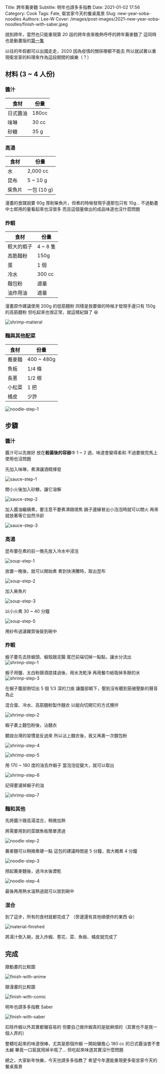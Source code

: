 Title: 跨年蕎麥麵
Subtitle: 明年也請多多指教
Date: 2021-01-02 17:56
Category: Cook
Tags: Fate, 衛宮家今天的餐桌風景
Slug: new-year-soba-noodles
Authors: Lee-W
Cover: /images/post-images/2021-new-year-soba-noodles/finish-with-saber.jpeg

說到跨年，當然也只能重現第 20 話的跨年夜來晚熱呼呼的跨年蕎麥麵了
這同時也是動畫版的[第一集](https://ani.gamer.com.tw/animeVideo.php?sn=16727)

<!--more-->

以往的年假都可以出國走走，2020 因為疫情的關係哪都不能去
所以就試著以重現衛宮家的料理來作為這段期間的娛樂（？）

## 材料 (3 ~ 4 人份)

### 醬汁

| 食材 | 份量 |
|---|---|
| 日式醬油 | 180cc |
| 味琳 | 30 cc |
| 砂糖 | 35 g|

### 高湯

| 食材 | 份量 |
|---|---|
| 水 | 2,000 cc |
| 昆布 | 5 ~ 10 g|
| 柴魚片 | 一包 (10 g) |

漫畫的食譜說要 60g 厚削柴魚片，但煮的時候發現手邊那包只有 10g...
不過動畫中士郎用的量看起來也沒很多
而且這個量做出的成品味道也沒什麼問題

### 炸蝦
| 食材 | 份量 |
|---|---|
| 較大的蝦子 | 4 ~ 8 隻 |
| 高筋麵粉 | 150g |
| 蛋 | 1 個 |
| 冷水 | 300 cc |
| 麵包粉 | 適量 |
| 油炸用油 | 適量 |

漫畫原作建議使用 200g 的低筋麵粉
同樣是我要做的時候才發現手邊只有 150g 的高筋麵粉
但吃起來也很正常，就這樣紀錄了 😆

![shrimp-matieral]({static}/images/post-images/2021-new-year-soba-noodles/shrimp-matieral.jpeg)

### 麵與其他配菜

| 食材 | 份量 |
|---|---|
| 蕎麥麵 | 400 ~ 480g |
| 魚板 | 1/4 條 |
| 長蔥 | 1/2 根 |
| 小松菜 | 1 把 |
| 橘皮 | 少許 |

![noodle-step-1]({static}/images/post-images/2021-new-year-soba-noodles/noodle-step-1.jpeg)

## 步驟

### 醬汁
醬汁可以先做好
放在**殺菌後的容器**中 1 ~ 2 週，味道會變得柔和
不過要做完馬上使用也沒問題

先加入味琳，煮沸讓酒精揮發

![sauce-step-1]({static}/images/post-images/2021-new-year-soba-noodles/sauce-step-1.jpeg)

關小火後加入砂糖，讓它溶解

![sauce-step-2]({static}/images/post-images/2021-new-year-soba-noodles/sauce-step-2.jpeg)

加入醬油繼續煮，要注意不要煮沸跟燒焦
鍋子邊緣冒出小泡泡時就可以關火
再來就放著等它自然冷卻

![sauce-step-3]({static}/images/post-images/2021-new-year-soba-noodles/sauce-step-3.jpeg)

### 高湯
昆布要在煮的前一晚先放入冷水中浸泡

![soup-step-1]({static}/images/post-images/2021-new-year-soba-noodles/soup-step-1.jpeg)

放置一晚後，就可以開始煮
煮到快沸騰時，取出昆布

![soup-step-2]({static}/images/post-images/2021-new-year-soba-noodles/soup-step-2.jpeg)

加入柴魚片

![soup-step-3]({static}/images/post-images/2021-new-year-soba-noodles/soup-step-3.jpeg)

以小火煮 30 ~ 40 分鐘

![soup-step-5]({static}/images/post-images/2021-new-year-soba-noodles/soup-step-5.jpeg)

用紗布過濾雜質後裝到碗中

### 炸蝦
蝦子要先去除蝦頭、蝦殼跟泥腸
尾巴前端切掉一點點，讓水分流出
![shrimp-step-1]({static}/images/post-images/2021-new-year-soba-noodles/shrimp-step-1.jpeg)

蝦子用鹽、太白粉跟酒搓揉過後，用水洗乾淨
再用餐巾紙吸掉多餘的水
![shrimp-step-3]({static}/images/post-images/2021-new-year-soba-noodles/shrimp-step-3.jpeg)

在蝦子腹部側切出 5 個 1/3 深的刀痕
讓腹部朝下，壓到沒有聽到筋被壓斷的聲音為止

混合蛋、冷水、高筋麵粉製作麵衣
以縱向切開它的方式攪拌

![shrimp-step-2]({static}/images/post-images/2021-new-year-soba-noodles/shrimp-step-2.jpeg)

蝦子裹上麵包粉後，沾麵衣

聽說台灣的習慣是反過來
所以沾上麵衣後，我又再裹一次麵包粉

![shrimp-step-4]({static}/images/post-images/2021-new-year-soba-noodles/shrimp-step-4.jpeg)

![shrimp-step-5]({static}/images/post-images/2021-new-year-soba-noodles/shrimp-step-5.jpeg)

用 170 ~ 180 度的油去炸蝦子
當泡泡從變大，就可以取出

![shrimp-step-6]({static}/images/post-images/2021-new-year-soba-noodles/shrimp-step-6.jpeg)

記得要濾掉蝦子的油

![shrimp-step-7]({static}/images/post-images/2021-new-year-soba-noodles/shrimp-step-7.jpeg)

### 麵和其他
先將醬汁跟高湯混合，稍微加熱

將需要用到的菜跟魚板簡單燙過

![noodle-step-2]({static}/images/post-images/2021-new-year-soba-noodles/noodle-step-2.jpeg)

蕎麥麵可以稍微煮硬一點
這包的建議時間是 5 分鐘，我大概煮 4 分鐘

![noodle-step-3]({static}/images/post-images/2021-new-year-soba-noodles/noodle-step-3.jpeg)

撈起蕎麥麵後，過冷水後瀝乾

![noodle-step-4]({static}/images/post-images/2021-new-year-soba-noodles/noodle-step-4.jpeg)

最後再用熱水溫熱過就可以放到碗中

### 混合
到了這步，所有的食材就都完成了
（旁邊還有其他順便炸的東西 😆）

![material-finished]({static}/images/post-images/2021-new-year-soba-noodles/material-finished.jpeg)

將湯汁倒入碗，放入炸蝦、蔥花、菜、魚板、橘皮就完成了

## 完成

跟動畫的比較圖

![finish-with-anime]({static}/images/post-images/2021-new-year-soba-noodles/finish-with-anime.jpeg)

跟漫畫的比較圖

![finish-with-comic]({static}/images/post-images/2021-new-year-soba-noodles/finish-with-comic.jpeg)

明年也請多多指教 Saber

![finish-with-saber]({static}/images/post-images/2021-new-year-soba-noodles/finish-with-saber.jpeg)

扣除炸蝦以外其實都蠻容易的
但要自己做炸蝦真的是挺麻煩的（其實也不是我一個人弄的）

整體吃起來的味道很棒，尤其是那個炸蝦
一開始蠻擔心 180 cc 的日式醬油會不會太鹹
畢竟一口氣就用掉半瓶了...
但吃起來味道其實沒什麼問題

總之，大家新年快樂，今天也請多多指教了
希望今年還能重現更多衛宮家今天的餐桌風景
